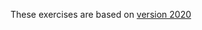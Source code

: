 These exercises are based on [version 2020](https://reberhardt.com/cs110l/spring-2020/assignments/week-6-exercises/)
